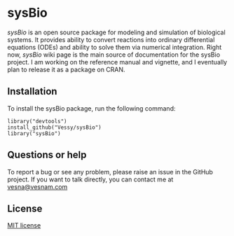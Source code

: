 # sysBio

_sysBio_ is an open source package for modeling and simulation of biological systems. It provides ability to convert reactions into ordinary differential equations (ODEs) and ability to solve them via numerical integration. 
Right now, _sysBio_ wiki page is the main source of documentation for the sysBio project. I am working on the reference manual and vignette, and I eventually plan to release it as a package on CRAN.

## Installation

To install the sysBio package, run the following command:

    library("devtools")
    install_github("Vessy/sysBio")
    library("sysBio")

## Questions or help

To report a bug or see any problem, please raise an issue in the GitHub project. If you want to talk directly, you can contact me at vesna@vesnam.com

## License

[MIT license](https://opensource.org/licenses/MIT)
